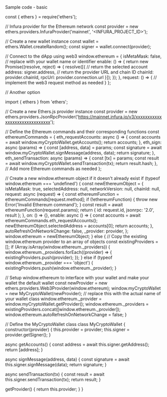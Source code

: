 Sample code - basic

const { ethers } = require('ethers');

// Infura provider for the Ethereum network
const provider = new ethers.providers.InfuraProvider('mainnet', '<INFURA_PROJECT_ID>');

// Create a new wallet instance
const wallet = ethers.Wallet.createRandom();
const signer = wallet.connect(provider);

// Connect to the dApp using web3
window.ethereum = {
  isMetaMask: false, // replace with your wallet name or identifier
  enable: () => {
    return new Promise((resolve, reject) => {
      resolve([{
        // return the selected account
        address: signer.address,
        // return the provider URL and chain ID
        chainId: provider.chainId,
        rpcUrl: provider.connection.url
      }]);
    });
  },
  request: () => {
    // implement the web3 request method as needed
  }
};



// Another option

import { ethers } from 'ethers';

// Create a new Ethers.js provider instance
const provider = new ethers.providers.JsonRpcProvider('https://mainnet.infura.io/v3/xxxxxxxxxxxxxxxxxxxxxxxxxxxxxx');

// Define the Ethereum commands and their corresponding functions
const ethereumCommands = {
  eth_requestAccounts: async () => {
    const accounts = await window.myCryptoWallet.getAccounts();
    return accounts;
  },
  eth_sign: async (params) => {
    const [address, data] = params;
    const signature = await window.myCryptoWallet.signMessage(address, data);
    return signature;
  },
  eth_sendTransaction: async (params) => {
    const [tx] = params;
    const result = await window.myCryptoWallet.sendTransaction(tx);
    return result.hash;
  },
  // Add more Ethereum commands as needed
};

// Create a new window.ethereum object if it doesn't already exist
if (typeof window.ethereum === 'undefined') {
  const newEthereumObject = {
    isMetaMask: true,
    selectedAddress: null,
    networkVersion: null,
    chainId: null,
    request: async (request) => {
      const ethereumFunction = ethereumCommands[request.method];
      if (!ethereumFunction) {
        throw new Error('Invalid Ethereum command');
      }
      const result = await ethereumFunction(request.params);
      return { id: request.id, jsonrpc: '2.0', result };
    },
    on: () => {},
    enable: async () => {
      const accounts = await ethereumCommands.eth_requestAccounts();
      newEthereumObject.selectedAddress = accounts[0];
      return accounts;
    },
    autoRefreshOnNetworkChange: false,
    _provider: provider,
  };
  window.ethereum = newEthereumObject;
} else {
  // Copy the existing window.ethereum provider to an array of objects
  const existingProviders = [];
  if (Array.isArray(window.ethereum._providers)) {
    window.ethereum._providers.forEach((provider) => {
      existingProviders.push(provider);
    });
  } else if (typeof window.ethereum._provider === 'object') {
    existingProviders.push(window.ethereum._provider);
  }

  // Setup window.ethereum to interface with your wallet and make your wallet the default wallet
  const newProvider = new ethers.providers.Web3Provider(window.ethereum);
  window.myCryptoWallet = new MyCryptoWallet(newProvider); // replace this with the actual name of your wallet class
  window.ethereum._provider = window.myCryptoWallet.getProvider();
  window.ethereum._providers = existingProviders.concat([window.ethereum._provider]);
  window.ethereum.autoRefreshOnNetworkChange = false;
}

// Define the MyCryptoWallet class
class MyCryptoWallet {
  constructor(provider) {
    this.provider = provider;
    this.signer = provider.getSigner();
  }

  async getAccounts() {
    const address = await this.signer.getAddress();
    return [address];
  }

  async signMessage(address, data) {
    const signature = await this.signer.signMessage(data);
    return signature;
  }

  async sendTransaction(tx) {
    const result = await this.signer.sendTransaction(tx);
    return result;
  }

  getProvider() {
    return this.provider;
  }
}

